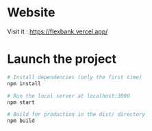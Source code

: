 # Website

Visit it : https://flexbank.vercel.app/

# Launch the project

```bash
# Install dependencies (only the first time)
npm install

# Run the local server at localhost:3000
npm start

# Build for production in the dist/ directory
npm build
```
